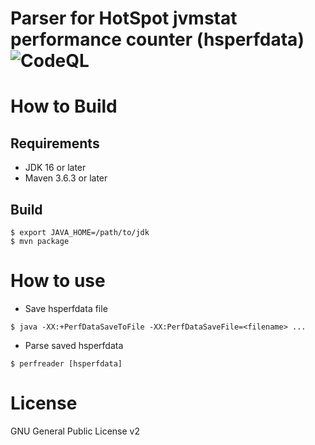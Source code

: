 Parser for HotSpot jvmstat performance counter (hsperfdata)
![CodeQL](../../workflows/CodeQL/badge.svg)
===================

# How to Build

## Requirements

* JDK 16 or later
* Maven 3.6.3 or later

## Build

```
$ export JAVA_HOME=/path/to/jdk
$ mvn package
```

# How to use

* Save hsperfdata file

```
$ java -XX:+PerfDataSaveToFile -XX:PerfDataSaveFile=<filename> ...
```

* Parse saved hsperfdata

```
$ perfreader [hsperfdata]
```

# License

GNU General Public License v2
